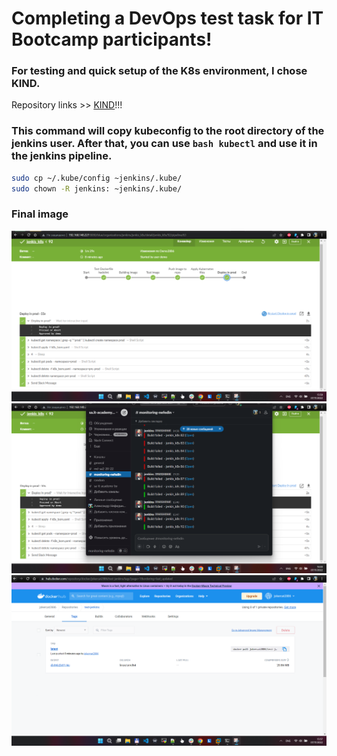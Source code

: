 # Completing a DevOps test task for IT Bootcamp participants!

### For testing and quick setup of the K8s environment, I chose KIND.
Repository links >> [KIND](https://github.com/kubernetes-sigs/kind)!!!




### This command will copy kubeconfig to the root directory of the jenkins user. After that, you can use ```bash kubectl``` and use it in the jenkins pipeline.

```bash
sudo cp ~/.kube/config ~jenkins/.kube/
sudo chown -R jenkins: ~jenkins/.kube/
```


### Final image
![Image](./pic_pipline.png)
![Image](./pic_slack.png)
![Image](./pic_dockerHub.png)

